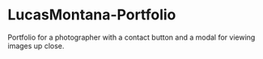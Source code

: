 # LucasMontana-Portfolio
Portfolio for a photographer with a contact button and a modal for viewing images up close.
